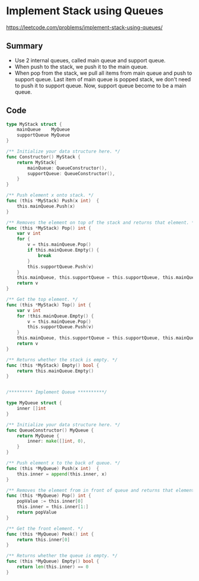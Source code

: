 # Implement Stack using Queues

https://leetcode.com/problems/implement-stack-using-queues/

## Summary

 - Use 2 internal queues, called main queue and support queue.
 - When push to the stack, we push it to the main queue.
 - When pop from the stack, we pull all items from main queue and push to support queue. Last item of main queue is popped stack, we don't need to push it to support queue. Now, support queue become to be a main queue.

## Code

```go
type MyStack struct {
    mainQueue    MyQueue
    supportQueue MyQueue
}

/** Initialize your data structure here. */
func Constructor() MyStack {
    return MyStack{
        mainQueue: QueueConstructor(),
        supportQueue: QueueConstructor(),
    }
}

/** Push element x onto stack. */
func (this *MyStack) Push(x int)  {
    this.mainQueue.Push(x)
}

/** Removes the element on top of the stack and returns that element. */
func (this *MyStack) Pop() int {
    var v int
    for {
        v = this.mainQueue.Pop()
        if this.mainQueue.Empty() {
            break
        }
        this.supportQueue.Push(v)
    }
    this.mainQueue, this.supportQueue = this.supportQueue, this.mainQueue
    return v
}

/** Get the top element. */
func (this *MyStack) Top() int {
    var v int
    for !this.mainQueue.Empty() {
        v = this.mainQueue.Pop()
        this.supportQueue.Push(v)
    }
    this.mainQueue, this.supportQueue = this.supportQueue, this.mainQueue
    return v
}

/** Returns whether the stack is empty. */
func (this *MyStack) Empty() bool {
    return this.mainQueue.Empty()
}


/********* Implement Queue **********/

type MyQueue struct {
    inner []int
}

/** Initialize your data structure here. */
func QueueConstructor() MyQueue {
    return MyQueue {
        inner: make([]int, 0),
    }
}

/** Push element x to the back of queue. */
func (this *MyQueue) Push(x int)  {
    this.inner = append(this.inner, x)
}

/** Removes the element from in front of queue and returns that element. */
func (this *MyQueue) Pop() int {
    popValue := this.inner[0]
    this.inner = this.inner[1:]
    return popValue
}

/** Get the front element. */
func (this *MyQueue) Peek() int {
    return this.inner[0]
}

/** Returns whether the queue is empty. */
func (this *MyQueue) Empty() bool {
    return len(this.inner) == 0
}
```

